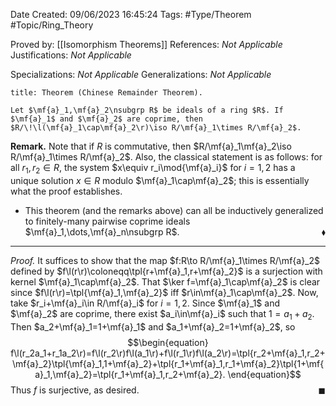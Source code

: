 <div class="topSpace"></div>

Date Created: 09/06/2023 16:45:24
Tags: #Type/Theorem #Topic/Ring_Theory

Proved by: [[Isomorphism Theorems]]
References: <i>Not Applicable</i>
Justifications: <i>Not Applicable</i>

Specializations: <i>Not Applicable</i>
Generalizations: <i>Not Applicable</i>

``` ad-Theorem
title: Theorem (Chinese Remainder Theorem).

Let $\mf{a}_1,\mf{a}_2\nsubgrp R$ be ideals of a ring $R$. If $\mf{a}_1$ and $\mf{a}_2$ are coprime, then $R/\!\l(\mf{a}_1\cap\mf{a}_2\r)\iso R/\mf{a}_1\times R/\mf{a}_2$.

```

<b>Remark.</b> Note that if $R$ is commutative, then $R/\mf{a}_1\mf{a}_2\iso R/\mf{a}_1\times R/\mf{a}_2$. Also, the classical statement is as follows: for all $r_1,r_2\in R$, the system $x\equiv r_i\mod{\mf{a}_i}$ for $i=1,2$ has a unique solution $x\in R$ modulo $\mf{a}_1\cap\mf{a}_2$; this is essentially what the proof establishes.
* This theorem (and the remarks above) can all be inductively generalized to finitely-many pairwise coprime ideals $\mf{a}_1,\dots,\mf{a}_n\nsubgrp R$.<span style="float:right;">$\blacklozenge$</span>

---

<i>Proof.</i> It suffices to show that the map $f:R\to R/\mf{a}_1\times R/\mf{a}_2$ defined by $f\l(r\r)\coloneqq\tpl{r+\mf{a}_1,r+\mf{a}_2}$ is a surjection with kernel $\mf{a}_1\cap\mf{a}_2$. That $\ker f=\mf{a}_1\cap\mf{a}_2$ is clear since $f\l(r\r)=\tpl{\mf{a}_1,\mf{a}_2}$ iff $r\in\mf{a}_1\cap\mf{a}_2$. Now, take $r_i+\mf{a}_i\in R/\mf{a}_i$ for $i=1,2$. Since $\mf{a}_1$ and $\mf{a}_2$ are coprime, there exist $a_i\in\mf{a}_i$ such that $1=a_1+a_2$. Then $a_2+\mf{a}_1=1+\mf{a}_1$ and $a_1+\mf{a}_2=1+\mf{a}_2$, so
$$\begin{equation}
    f\l(r_2a_1+r_1a_2\r)=f\l(r_2\r)f\l(a_1\r)+f\l(r_1\r)f\l(a_2\r)=\tpl{r_2+\mf{a}_1,r_2+\mf{a}_2}\tpl{\mf{a}_1,1+\mf{a}_2}+\tpl{r_1+\mf{a}_1,r_1+\mf{a}_2}\tpl{1+\mf{a}_1,\mf{a}_2}=\tpl{r_1+\mf{a}_1,r_2+\mf{a}_2}.
\end{equation}$$
Thus $f$ is surjective, as desired.<span style="float:right;">$\blacksquare$</span>
